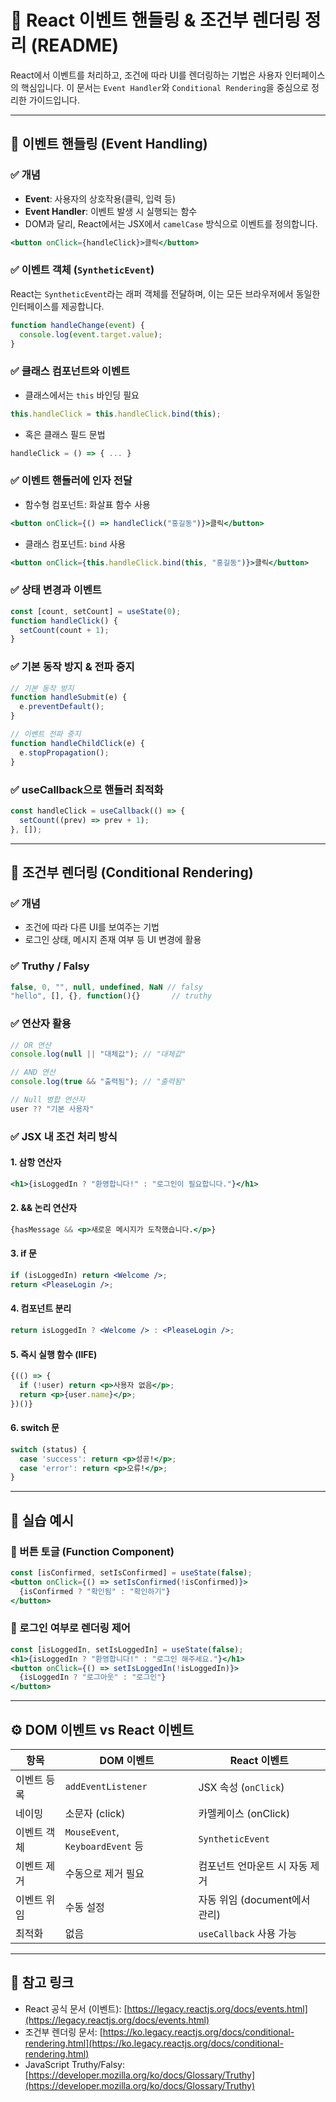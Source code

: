 # 📘 React 이벤트 핸들링 & 조건부 렌더링 정리 (README)

React에서 이벤트를 처리하고, 조건에 따라 UI를 렌더링하는 기법은 사용자 인터페이스의 핵심입니다. 이 문서는 `Event Handler`와 `Conditional Rendering`을 중심으로 정리한 가이드입니다.

---

## 📍 이벤트 핸들링 (Event Handling)

### ✅ 개념

* **Event**: 사용자의 상호작용(클릭, 입력 등)
* **Event Handler**: 이벤트 발생 시 실행되는 함수
* DOM과 달리, React에서는 JSX에서 `camelCase` 방식으로 이벤트를 정의합니다.

```jsx
<button onClick={handleClick}>클릭</button>
```

### ✅ 이벤트 객체 (`SyntheticEvent`)

React는 `SyntheticEvent`라는 래퍼 객체를 전달하며, 이는 모든 브라우저에서 동일한 인터페이스를 제공합니다.

```jsx
function handleChange(event) {
  console.log(event.target.value);
}
```

### ✅ 클래스 컴포넌트와 이벤트

* 클래스에서는 `this` 바인딩 필요

```jsx
this.handleClick = this.handleClick.bind(this);
```

* 혹은 클래스 필드 문법

```jsx
handleClick = () => { ... }
```

### ✅ 이벤트 핸들러에 인자 전달

* 함수형 컴포넌트: 화살표 함수 사용

```jsx
<button onClick={() => handleClick("홍길동")}>클릭</button>
```

* 클래스 컴포넌트: `bind` 사용

```jsx
<button onClick={this.handleClick.bind(this, "홍길동")}>클릭</button>
```

### ✅ 상태 변경과 이벤트

```jsx
const [count, setCount] = useState(0);
function handleClick() {
  setCount(count + 1);
}
```

### ✅ 기본 동작 방지 & 전파 중지

```jsx
// 기본 동작 방지
function handleSubmit(e) {
  e.preventDefault();
}

// 이벤트 전파 중지
function handleChildClick(e) {
  e.stopPropagation();
}
```

### ✅ useCallback으로 핸들러 최적화

```jsx
const handleClick = useCallback(() => {
  setCount((prev) => prev + 1);
}, []);
```

---

## 📍 조건부 렌더링 (Conditional Rendering)

### ✅ 개념

* 조건에 따라 다른 UI를 보여주는 기법
* 로그인 상태, 메시지 존재 여부 등 UI 변경에 활용

### ✅ Truthy / Falsy

```js
false, 0, "", null, undefined, NaN // falsy
"hello", [], {}, function(){}       // truthy
```

### ✅ 연산자 활용

```js
// OR 연산
console.log(null || "대체값"); // "대체값"

// AND 연산
console.log(true && "출력됨"); // "출력됨"

// Null 병합 연산자
user ?? "기본 사용자"
```

### ✅ JSX 내 조건 처리 방식

#### 1. 삼항 연산자

```jsx
<h1>{isLoggedIn ? "환영합니다!" : "로그인이 필요합니다."}</h1>
```

#### 2. && 논리 연산자

```jsx
{hasMessage && <p>새로운 메시지가 도착했습니다.</p>}
```

#### 3. if 문

```jsx
if (isLoggedIn) return <Welcome />; 
return <PleaseLogin />;
```

#### 4. 컴포넌트 분리

```jsx
return isLoggedIn ? <Welcome /> : <PleaseLogin />;
```

#### 5. 즉시 실행 함수 (IIFE)

```jsx
{(() => {
  if (!user) return <p>사용자 없음</p>;
  return <p>{user.name}</p>;
})()}
```

#### 6. switch 문

```jsx
switch (status) {
  case 'success': return <p>성공!</p>;
  case 'error': return <p>오류!</p>;
}
```

---

## 🧪 실습 예시

### 🔘 버튼 토글 (Function Component)

```jsx
const [isConfirmed, setIsConfirmed] = useState(false);
<button onClick={() => setIsConfirmed(!isConfirmed)}>
  {isConfirmed ? "확인됨" : "확인하기"}
</button>
```

### 🔘 로그인 여부로 렌더링 제어

```jsx
const [isLoggedIn, setIsLoggedIn] = useState(false);
<h1>{isLoggedIn ? "환영합니다!" : "로그인 해주세요."}</h1>
<button onClick={() => setIsLoggedIn(!isLoggedIn)}>
  {isLoggedIn ? "로그아웃" : "로그인"}
</button>
```

---

## ⚙️ DOM 이벤트 vs React 이벤트

| 항목     | DOM 이벤트                         | React 이벤트             |
| ------ | ------------------------------- | --------------------- |
| 이벤트 등록 | `addEventListener`              | JSX 속성 (`onClick`)    |
| 네이밍    | 소문자 (click)                     | 카멜케이스 (onClick)       |
| 이벤트 객체 | `MouseEvent`, `KeyboardEvent` 등 | `SyntheticEvent`      |
| 이벤트 제거 | 수동으로 제거 필요                      | 컴포넌트 언마운트 시 자동 제거     |
| 이벤트 위임 | 수동 설정                           | 자동 위임 (document에서 관리) |
| 최적화    | 없음                              | `useCallback` 사용 가능   |

---

## 📝 참고 링크

* React 공식 문서 (이벤트): [https://legacy.reactjs.org/docs/events.html](https://legacy.reactjs.org/docs/events.html)
* 조건부 렌더링 문서: [https://ko.legacy.reactjs.org/docs/conditional-rendering.html](https://ko.legacy.reactjs.org/docs/conditional-rendering.html)
* JavaScript Truthy/Falsy: [https://developer.mozilla.org/ko/docs/Glossary/Truthy](https://developer.mozilla.org/ko/docs/Glossary/Truthy)

